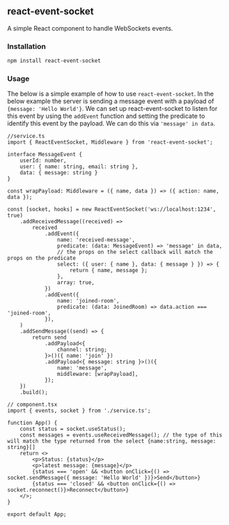 ## react-event-socket

A simple React component to handle WebSockets events.

### Installation

```bash
npm install react-event-socket
```

### Usage
The below is a simple example of how to use `react-event-socket`.
In the below example the server is sending a message event with a payload of `{message: 'Hello World'}`.
We can set up react-event-socket to listen for this event by using the `addEvent` function and setting the predicate to identify this event by the payload. We can do this via `'message' in data`.
```tsx
//service.ts
import { ReactEventSocket, Middleware } from 'react-event-socket';

interface MessageEvent {
    userId: number,
    user: { name: string, email: string },
    data: { message: string }
}

const wrapPayload: Middleware = ({ name, data }) => ({ action: name, data });

const [socket, hooks] = new ReactEventSocket('ws://localhost:1234', true)
    .addReceivedMessage((received) =>
        received
            .addEvent({
                name: 'received-message',
                predicate: (data: MessageEvent) => 'message' in data,
                // the props on the select callback will match the props on the predicate
                select: ({ user: { name }, data: { message } }) => {
                    return { name, message };
                },
                array: true,
            })
            .addEvent({
                name: 'joined-room',
                predicate: (data: JoinedRoom) => data.action === 'joined-room',
            }),
    )
    .addSendMessage((send) => {
        return send
            .addPayload<{
                channel: string;
            }>()({ name: 'join' })
            .addPayload<{ message: string }>()({
                name: 'message',
                middleware: [wrapPayload],
            });
    })
    .build();
```

```tsx
// component.tsx
import { events, socket } from './service.ts';

function App() {
    const status = socket.useStatus();
    const messages = events.useReceivedMessage(); // the type of this will match the type returned from the select {name:string, message: string}[]
    return <>
        <p>Status: {status}</p>
        <p>latest message: {message}</p>
        {status === 'open' && <button onClick={() => socket.sendMessage({ message: 'Hello World' })}>Send</button>}
        {status === 'closed' && <button onClick={() => socket.reconnect()}>Reconnect</button>}
    </>;
}

export default App;
```